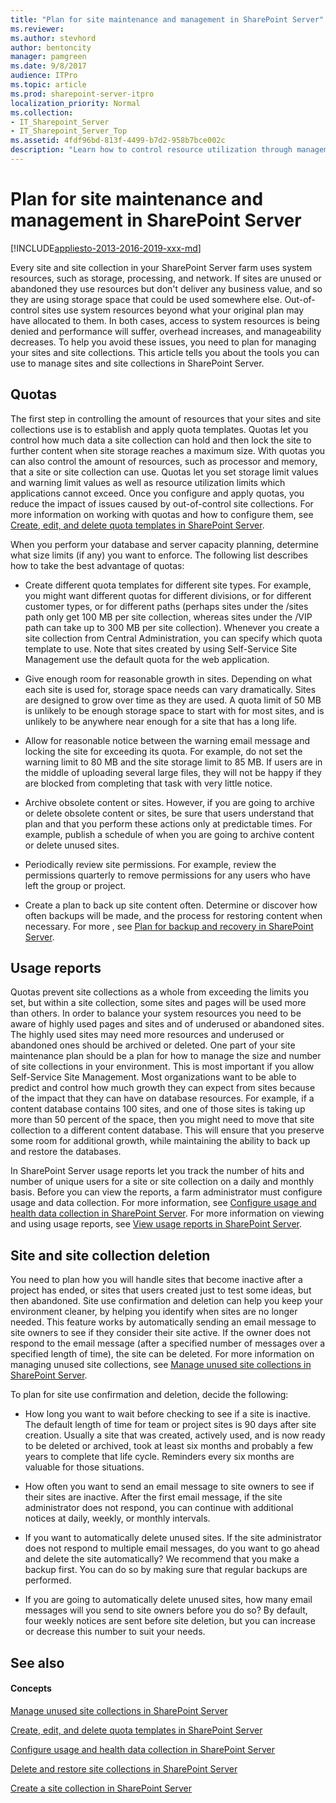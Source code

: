 ```yaml
---
title: "Plan for site maintenance and management in SharePoint Server"
ms.reviewer: 
ms.author: stevhord
author: bentoncity
manager: pamgreen
ms.date: 9/8/2017
audience: ITPro
ms.topic: article
ms.prod: sharepoint-server-itpro
localization_priority: Normal
ms.collection:
- IT_Sharepoint_Server
- IT_Sharepoint_Server_Top
ms.assetid: 4fdf96bd-813f-4499-b7d2-958b7bce002c
description: "Learn how to control resource utilization through management of sites and site collections in SharePoint Server."
---
```


# Plan for site maintenance and management in SharePoint Server

[!INCLUDE[appliesto-2013-2016-2019-xxx-md](../includes/appliesto-2013-2016-2019-xxx-md.md)]
  
Every site and site collection in your SharePoint Server farm uses system resources, such as storage, processing, and network. If sites are unused or abandoned they use resources but don't deliver any business value, and so they are using storage space that could be used somewhere else. Out-of-control sites use system resources beyond what your original plan may have allocated to them. In both cases, access to system resources is being denied and performance will suffer, overhead increases, and manageability decreases. To help you avoid these issues, you need to plan for managing your sites and site collections. This article tells you about the tools you can use to manage sites and site collections in SharePoint Server.
  
    
## Quotas
<a name="section1"> </a>

The first step in controlling the amount of resources that your sites and site collections use is to establish and apply quota templates. Quotas let you control how much data a site collection can hold and then lock the site to further content when site storage reaches a maximum size. With quotas you can also control the amount of resources, such as processor and memory, that a site or site collection can use. Quotas let you set storage limit values and warning limit values as well as resource utilization limits which applications cannot exceed. Once you configure and apply quotas, you reduce the impact of issues caused by out-of-control site collections. For more information on working with quotas and how to configure them, see [Create, edit, and delete quota templates in SharePoint Server](create-edit-and-delete-quota-templates.md).
  
When you perform your database and server capacity planning, determine what size limits (if any) you want to enforce. The following list describes how to take the best advantage of quotas:
  
- Create different quota templates for different site types. For example, you might want different quotas for different divisions, or for different customer types, or for different paths (perhaps sites under the /sites path only get 100 MB per site collection, whereas sites under the /VIP path can take up to 300 MB per site collection). Whenever you create a site collection from Central Administration, you can specify which quota template to use. Note that sites created by using Self-Service Site Management use the default quota for the web application.
    
- Give enough room for reasonable growth in sites. Depending on what each site is used for, storage space needs can vary dramatically. Sites are designed to grow over time as they are used. A quota limit of 50 MB is unlikely to be enough storage space to start with for most sites, and is unlikely to be anywhere near enough for a site that has a long life.
    
- Allow for reasonable notice between the warning email message and locking the site for exceeding its quota. For example, do not set the warning limit to 80 MB and the site storage limit to 85 MB. If users are in the middle of uploading several large files, they will not be happy if they are blocked from completing that task with very little notice.
    
- Archive obsolete content or sites. However, if you are going to archive or delete obsolete content or sites, be sure that users understand that plan and that you perform these actions only at predictable times. For example, publish a schedule of when you are going to archive content or delete unused sites.
    
- Periodically review site permissions. For example, review the permissions quarterly to remove permissions for any users who have left the group or project.
    
- Create a plan to back up site content often. Determine or discover how often backups will be made, and the process for restoring content when necessary. For more , see [Plan for backup and recovery in SharePoint Server](../administration/backup-and-recovery-planning.md).
    
## Usage reports
<a name="section2"> </a>

Quotas prevent site collections as a whole from exceeding the limits you set, but within a site collection, some sites and pages will be used more than others. In order to balance your system resources you need to be aware of highly used pages and sites and of underused or abandoned sites. The highly used sites may need more resources and underused or abandoned ones should be archived or deleted. One part of your site maintenance plan should be a plan for how to manage the size and number of site collections in your environment. This is most important if you allow Self-Service Site Management. Most organizations want to be able to predict and control how much growth they can expect from sites because of the impact that they can have on database resources. For example, if a content database contains 100 sites, and one of those sites is taking up more than 50 percent of the space, then you might need to move that site collection to a different content database. This will ensure that you preserve some room for additional growth, while maintaining the ability to back up and restore the databases.
  
In SharePoint Server usage reports let you track the number of hits and number of unique users for a site or site collection on a daily and monthly basis. Before you can view the reports, a farm administrator must configure usage and data collection. For more information, see [Configure usage and health data collection in SharePoint Server](../administration/configure-usage-and-health-data-collection.md). For more information on viewing and using usage reports, see [View usage reports in SharePoint Server](../administration/view-usage-reports.md).
  
## Site and site collection deletion
<a name="section3"> </a>

You need to plan how you will handle sites that become inactive after a project has ended, or sites that users created just to test some ideas, but then abandoned. Site use confirmation and deletion can help you keep your environment cleaner, by helping you identify when sites are no longer needed. This feature works by automatically sending an email message to site owners to see if they consider their site active. If the owner does not respond to the email message (after a specified number of messages over a specified length of time), the site can be deleted. For more information on managing unused site collections, see [Manage unused site collections in SharePoint Server](manage-unused-site-collections.md).
  
To plan for site use confirmation and deletion, decide the following:
  
- How long you want to wait before checking to see if a site is inactive. The default length of time for team or project sites is 90 days after site creation. Usually a site that was created, actively used, and is now ready to be deleted or archived, took at least six months and probably a few years to complete that life cycle. Reminders every six months are valuable for those situations.
    
- How often you want to send an email message to site owners to see if their sites are inactive. After the first email message, if the site administrator does not respond, you can continue with additional notices at daily, weekly, or monthly intervals.
    
- If you want to automatically delete unused sites. If the site administrator does not respond to multiple email messages, do you want to go ahead and delete the site automatically? We recommend that you make a backup first. You can do so by making sure that regular backups are performed.
    
- If you are going to automatically delete unused sites, how many email messages will you send to site owners before you do so? By default, four weekly notices are sent before site deletion, but you can increase or decrease this number to suit your needs.
    
## See also
<a name="section3"> </a>

#### Concepts

[Manage unused site collections in SharePoint Server](manage-unused-site-collections.md)
  
[Create, edit, and delete quota templates in SharePoint Server](create-edit-and-delete-quota-templates.md)
  
[Configure usage and health data collection in SharePoint Server](../administration/configure-usage-and-health-data-collection.md)
  
[Delete and restore site collections in SharePoint Server](delete-and-restore-site-collections.md)
  
[Create a site collection in SharePoint Server](create-a-site-collection.md)

